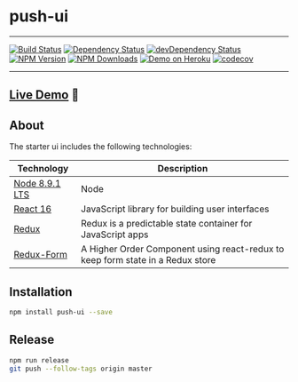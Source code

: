# push-ui

---

[![Build Status](https://api.travis-ci.org/wearepush/push-ui.svg?branch=master&style=flat-square)](https://travis-ci.org/wearepush/push-ui)
[![Dependency Status](https://david-dm.org/wearepush/push-ui.svg?style=flat-square)](https://david-dm.org/wearepush/push-ui)
[![devDependency Status](https://david-dm.org/wearepush/push-ui/dev-status.svg?style=flat-square)](https://david-dm.org/wearepush/push-ui?type=dev)
[![NPM Version](https://img.shields.io/npm/v/push-ui.svg?style=flat)](https://www.npmjs.com/package/push-ui)
[![NPM Downloads](https://img.shields.io/npm/dm/push-ui.svg?style=flat)](https://npmcharts.com/compare/push-ui?minimal=true)
[![Demo on Heroku](https://img.shields.io/badge/wearepush-ui.svg?style=flat-square)](https://wearepush-ui.herokuapp.com)
[![codecov](https://codecov.io/gh/wearepush/push-ui/branch/master/graph/badge.svg)](https://codecov.io/gh/wearepush/push-ui)

---

## [Live Demo](https://wearepush-ui.herokuapp.com) :eyes:


## About

The starter ui includes the following technologies:

| Technology                                                                                                                                                                                                                  | Description                                                     |
|-----------------------------------------------------------------------------------------------------------------------------------------------------------------------------------------------------------------------------|-----------------------------------------------------------------|
| [Node 8.9.1 LTS](https://nodejs.org/en/)                                          | Node |
| [React 16](https://github.com/facebook/react)                                     | JavaScript library for building user interfaces  |
| [Redux](http://redux.js.org/)                                                     | Redux is a predictable state container for JavaScript apps                           |
| [Redux-Form](http://redux-form.com)                                               | A Higher Order Component using react-redux to keep form state in a Redux store                                          |

## Installation

```bash
npm install push-ui --save
```

## Release

```bash
npm run release
git push --follow-tags origin master
```
